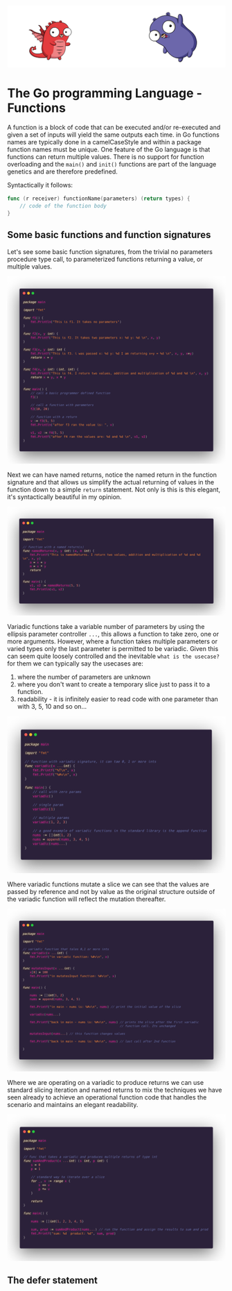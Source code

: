![](/assets/gologo.png)

# The Go programming Language - Functions

A function is a block of code that can be executed and/or re-executed and given a set of inputs will yield the same outputs each time. in Go functions names are typically done in a camelCaseStyle and within a package function names must be unique. One feature of the Go language is that functions can return multiple values. There is no support for function overloading and the `main()` and `init()` functions are part of the language genetics and are therefore predefined.

Syntactically it follows:

```go
func (r receiver) functionName(parameters) (return types) {
    // code of the function body
}
```

## Some basic functions and function signatures

Let's see some basic function signatures, from the trivial no parameters procedure type call, to parameterized functions returning a value, or multiple values.

![](/assets/core/11/1101-funcs.png)

Next we can have named returns, notice the named return in the function signature and that allows us simplify the actual returning of values in the function down to a simple `return` statement. Not only is this is this elegant, it's syntactically beautiful in my opinion.

![](/assets/core/11/1102-named-returns.png)

Variadic functions take a variable number of parameters by using the ellipsis parameter controller `...`, this allows a function to take zero, one or more arguments. However, where a function takes multiple parameters or varied types only the last parameter is permitted to be variadic. Given this can seem quite loosely controlled and the inevitable `what is the usecase?` for them we can typically say the usecases are:

1. where the number of parameters are unknown
2. where you don't want to create a temporary slice just to pass it to a function.
3. readability - it is infinitely easier to read code with one parameter than with 3, 5, 10 and so on...

![](/assets/core/11/1103-variadic.png)

Where variadic functions mutate a slice we can see that the values are passed by reference and not by value as the original structure outside of the variadic function will reflect the mutation thereafter.

![](/assets/core/11/1104-more-variadic.png)

Where we are operating on a variadic to produce returns we can use standard slicing iteration and named returns to mix the techniques we have seen already to achieve an operational function code that handles the scenario and maintains an elegant readability.

![](/assets/core/11/1105-variadic-with-return.png)

## The defer statement
